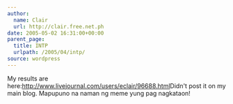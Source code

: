 ```yaml
---
author:
  name: Clair
  url: http://clair.free.net.ph
date: 2005-05-02 16:31:00+00:00
parent_page:
  title: INTP
  urlpath: /2005/04/intp/
source: wordpress
---
```


My results are here:<a href="http://www.livejournal.com/users/eclair/96688.html" rel="nofollow">http://www.livejournal.com/users/eclair/96688.html</a>Didn't post it on my main blog. Mapupuno na naman ng meme yung pag nagkataon!